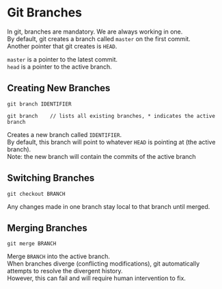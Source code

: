 # Git Branches

In git, branches are mandatory. We are always working in one. <br>
By default, git creates a branch called `master` on the first commit. <br>
Another pointer that git creates is `HEAD`. <br>

`master` is a pointer to the latest commit. <br>
`head` is a pointer to the active branch.

## Creating New Branches
```git
git branch IDENTIFIER

git branch    // lists all existing branches, * indicates the active branch

```
Creates a new branch called `IDENTIFIER`. <br>
By default, this branch will point to whatever `HEAD` is pointing at (the active branch). <br>
Note: the new branch will contain the commits of the active branch

## Switching Branches
```git
git checkout BRANCH

```
Any changes made in one branch stay local to that branch until merged. 

## Merging Branches
```git
git merge BRANCH

```
Merge `BRANCH` into the active branch. <br>
When branches diverge (conflicting modifications), git automatically attempts to resolve the divergent history. <br>
However, this can fail and will require human intervention to fix. 




